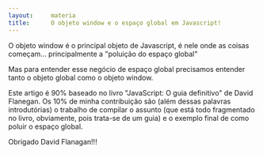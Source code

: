 ```yaml
---
layout:     materia
title:      O objeto window e o espaço global em Javascript!
---
```


O objeto window é o principal objeto de Javascript, é nele onde as coisas começam... principalmente a "poluição do espaço global"

Mas para entender esse negócio de espaço global precisamos entender tanto o objeto global como o objeto window.

Este artigo é 90% baseado no livro "JavaScript: O guia definitivo" de David Flanegan. Os 10% de minha contribuição são
(além dessas palavras introdutórias) o trabalho de compilar o assunto (que está todo fragmentado no livro, obviamente,
pois trata-se de um guia) e o exemplo final de como poluir o espaço global.

Obrigado David Flanagan!!!
